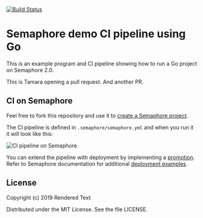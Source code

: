 [![Build Status](https://tcucurevic.semaphoreci.com/badges/semaphore-demo-go/branches/master.svg)](https://tcucurevic.semaphoreci.com/projects/semaphore-demo-go)

# Semaphore demo CI pipeline using Go

This is an example program and CI pipeline showing how to run a Go project on
Semaphore 2.0.

This is Tamara opening a pull request.
And another PR.

## CI on Semaphore

Feel free to fork this repository and use it to [create a
Semaphore project][create-project].

The CI pipeline is defined in `.semaphore/semaphore.yml` and when you run it it
will look like this:

![CI pipeline on Semaphore](public/ci-pipeline.png)

You can extend the pipeline with deployment by implementing a
[promotion][promotions].  Refer to Semaphore documentation for additional
[deployment examples][deployment-examples].

## License

Copyright (c) 2019 Rendered Text

Distributed under the MIT License. See the file LICENSE.

[create-project]: https://docs.semaphoreci.com/article/63-your-first-project
[promotions]: https://docs.semaphoreci.com/article/67-deploying-with-promotions
[deployment-examples]: https://docs.semaphoreci.com/article/123-tutorials-and-example-projects#deployment
